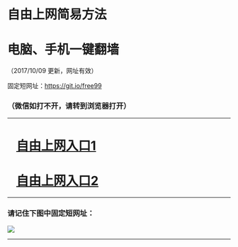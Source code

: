 ﻿# 自由上网简易方法

# 电脑、手机一键翻墙

（2017/10/09 更新，网址有效）

固定短网址：https://git.io/free99

### （微信如打不开，请转到浏览器打开）


***





# &nbsp;&nbsp; <a href="http://ft1397331716.fwq-tz-1001.info/fwqtz01.html?t=100900129870 " target="_blank">自由上网入口1</a>
# &nbsp;&nbsp; <a href="http://ft36311655.fwq-tz-1002.info/fwqtz02.html?t=10090016888 " target="_blank">自由上网入口2</a>
***

### 请记住下图中固定短网址：

<img src="https://s3-us-west-2.amazonaws.com/fwq-1001/yjfq-20170905okok.png" /> 


***


